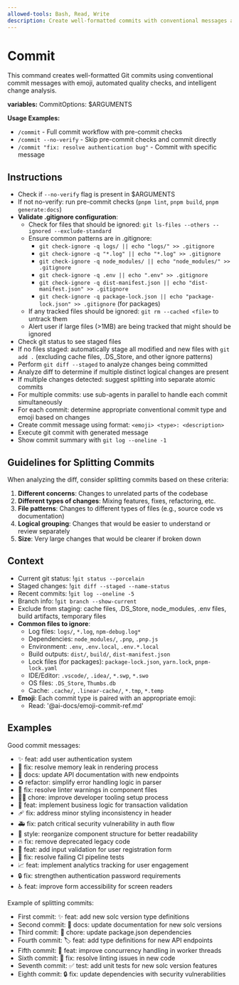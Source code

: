 ```yaml
---
allowed-tools: Bash, Read, Write
description: Create well-formatted commits with conventional messages and emoji
---
```


# Commit

This command creates well-formatted Git commits using conventional commit messages with emoji, automated quality checks, and intelligent change analysis.

**variables:**
CommitOptions: $ARGUMENTS

**Usage Examples:**
- `/commit` - Full commit workflow with pre-commit checks
- `/commit --no-verify` - Skip pre-commit checks and commit directly
- `/commit "fix: resolve authentication bug"` - Commit with specific message

## Instructions
- Check if `--no-verify` flag is present in $ARGUMENTS
- If not no-verify: run pre-commit checks (`pnpm lint`, `pnpm build`, `pnpm generate:docs`)
- **Validate .gitignore configuration**:
  - Check for files that should be ignored: `git ls-files --others --ignored --exclude-standard`
  - Ensure common patterns are in .gitignore:
    - `git check-ignore -q logs/ || echo "logs/" >> .gitignore`
    - `git check-ignore -q "*.log" || echo "*.log" >> .gitignore`
    - `git check-ignore -q node_modules/ || echo "node_modules/" >> .gitignore`
    - `git check-ignore -q .env || echo ".env" >> .gitignore`
    - `git check-ignore -q dist-manifest.json || echo "dist-manifest.json" >> .gitignore`
    - `git check-ignore -q package-lock.json || echo "package-lock.json" >> .gitignore` (for packages)
  - If any tracked files should be ignored: `git rm --cached <file>` to untrack them
  - Alert user if large files (>1MB) are being tracked that might should be ignored
- Check git status to see staged files
- If no files staged: automatically stage all modified and new files with `git add .` (excluding cache files, .DS_Store, and other ignore patterns)
- Perform `git diff --staged` to analyze changes being committed
- Analyze diff to determine if multiple distinct logical changes are present
- If multiple changes detected: suggest splitting into separate atomic commits
- For multiple commits: use sub-agents in parallel to handle each commit simultaneously
- For each commit: determine appropriate conventional commit type and emoji based on changes
- Create commit message using format: `<emoji> <type>: <description>`
- Execute git commit with generated message
- Show commit summary with `git log --oneline -1`

## Guidelines for Splitting Commits

When analyzing the diff, consider splitting commits based on these criteria:

1. **Different concerns**: Changes to unrelated parts of the codebase
2. **Different types of changes**: Mixing features, fixes, refactoring, etc.
3. **File patterns**: Changes to different types of files (e.g., source code vs documentation)
4. **Logical grouping**: Changes that would be easier to understand or review separately
5. **Size**: Very large changes that would be clearer if broken down

## Context
- Current git status: !`git status --porcelain`
- Staged changes: !`git diff --staged --name-status`
- Recent commits: !`git log --oneline -5`
- Branch info: !`git branch --show-current`
- Exclude from staging: cache files, .DS_Store, node_modules, .env files, build artifacts, temporary files
- **Common files to ignore**:
  - Log files: `logs/`, `*.log`, `npm-debug.log*`
  - Dependencies: `node_modules/`, `.pnp`, `.pnp.js`
  - Environment: `.env`, `.env.local`, `.env.*.local`
  - Build outputs: `dist/`, `build/`, `dist-manifest.json`
  - Lock files (for packages): `package-lock.json`, `yarn.lock`, `pnpm-lock.yaml`
  - IDE/Editor: `.vscode/`, `.idea/`, `*.swp`, `*.swo`
  - OS files: `.DS_Store`, `Thumbs.db`
  - Cache: `.cache/`, `.linear-cache/`, `*.tmp`, `*.temp`
- **Emoji**: Each commit type is paired with an appropriate emoji:
    - Read: '@ai-docs/emoji-commit-ref.md'

## Examples

Good commit messages:
- ✨ feat: add user authentication system
- 🐛 fix: resolve memory leak in rendering process
- 📝 docs: update API documentation with new endpoints
- ♻️ refactor: simplify error handling logic in parser
- 🚨 fix: resolve linter warnings in component files
- 🧑‍💻 chore: improve developer tooling setup process
- 👔 feat: implement business logic for transaction validation
- 🩹 fix: address minor styling inconsistency in header
- 🚑️ fix: patch critical security vulnerability in auth flow
- 🎨 style: reorganize component structure for better readability
- 🔥 fix: remove deprecated legacy code
- 🦺 feat: add input validation for user registration form
- 💚 fix: resolve failing CI pipeline tests
- 📈 feat: implement analytics tracking for user engagement
- 🔒️ fix: strengthen authentication password requirements
- ♿️ feat: improve form accessibility for screen readers

Example of splitting commits:
- First commit: ✨ feat: add new solc version type definitions
- Second commit: 📝 docs: update documentation for new solc versions
- Third commit: 🔧 chore: update package.json dependencies
- Fourth commit: 🏷️ feat: add type definitions for new API endpoints
- Fifth commit: 🧵 feat: improve concurrency handling in worker threads
- Sixth commit: 🚨 fix: resolve linting issues in new code
- Seventh commit: ✅ test: add unit tests for new solc version features
- Eighth commit: 🔒️ fix: update dependencies with security vulnerabilities